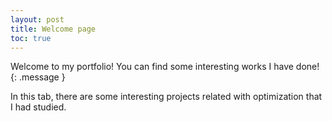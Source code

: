 ```yaml
---
layout: post
title: Welcome page
toc: true
---
```

Welcome to my portfolio! You can find some interesting works I have done!{: .message }


In this tab, there are some interesting projects related with optimization that I had studied.
